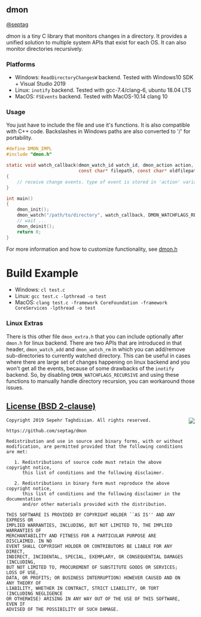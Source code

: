 ## dmon
[@septag](https://twitter.com/septagh)  

_dmon_ is a tiny C library that monitors changes in a directory.
It provides a unified solution to multiple system APIs that exist for each OS. It can also monitor directories recursively. 

### Platforms
- Windows: `ReadDirectoryChangesW` backend. Tested with Windows10 SDK + Visual Studio 2019
- Linux: `inotify` backend. Tested with gcc-7.4/clang-6, ubuntu 18.04 LTS
- MacOS: `FSEvents` backend. Tested with MacOS-10.14 clang 10

### Usage

You just have to include the file and use it's functions. It is also compatible with C++ code.
Backslashes in Windows paths are also converted to '/' for portability.

```c
#define DMON_IMPL
#include "dmon.h"

static void watch_callback(dmon_watch_id watch_id, dmon_action action, const char* rootdir,
                           const char* filepath, const char* oldfilepath, void* user)
{
    // receive change events. type of event is stored in 'action' variable
}

int main() 
{
    dmon_init();
    dmon_watch("/path/to/directory", watch_callback, DMON_WATCHFLAGS_RECURSIVE, NULL); 
    // wait ...
    dmon_deinit();
	return 0;
}
```

For more information and how to customize functionality, see [dmon.h](dmon.h)

# Build Example
- Windows: ```cl test.c```
- Linux: ```gcc test.c -lpthread -o test```
- MacOS: ```clang test.c -framework CoreFoundation -framework CoreServices -lpthread -o test```

### Linux Extras
There is this other file `dmon_extra.h` that you can include optionally after `dmon.h` for linux backend. 
There are two APIs that are introduced in that header, `dmon_watch_add` and `dmon_watch_rm` in which you can add/remove 
sub-directories to currently watched directory. This can be useful in cases where there are large set of changes happening 
on linux backend and you won't get all the events, because of some drawbacks of the `inotify` backend. So, by disabling `DMON_WATCHFLAGS_RECURSIVE` and using these functions to manually handle directory recursion, you can workaround those issues.


[License (BSD 2-clause)](https://github.com/septag/dmon/blob/master/LICENSE)
--------------------------------------------------------------------------

<a href="http://opensource.org/licenses/BSD-2-Clause" target="_blank">
<img align="right" src="http://opensource.org/trademarks/opensource/OSI-Approved-License-100x137.png">
</a>

	Copyright 2019 Sepehr Taghdisian. All rights reserved.
	
	https://github.com/septag/dmon
	
	Redistribution and use in source and binary forms, with or without
	modification, are permitted provided that the following conditions are met:
	
	   1. Redistributions of source code must retain the above copyright notice,
	      this list of conditions and the following disclaimer.
	
	   2. Redistributions in binary form must reproduce the above copyright notice,
	      this list of conditions and the following disclaimer in the documentation
	      and/or other materials provided with the distribution.
	
	THIS SOFTWARE IS PROVIDED BY COPYRIGHT HOLDER ``AS IS'' AND ANY EXPRESS OR
	IMPLIED WARRANTIES, INCLUDING, BUT NOT LIMITED TO, THE IMPLIED WARRANTIES OF
	MERCHANTABILITY AND FITNESS FOR A PARTICULAR PURPOSE ARE DISCLAIMED. IN NO
	EVENT SHALL COPYRIGHT HOLDER OR CONTRIBUTORS BE LIABLE FOR ANY DIRECT,
	INDIRECT, INCIDENTAL, SPECIAL, EXEMPLARY, OR CONSEQUENTIAL DAMAGES (INCLUDING,
	BUT NOT LIMITED TO, PROCUREMENT OF SUBSTITUTE GOODS OR SERVICES; LOSS OF USE,
	DATA, OR PROFITS; OR BUSINESS INTERRUPTION) HOWEVER CAUSED AND ON ANY THEORY OF
	LIABILITY, WHETHER IN CONTRACT, STRICT LIABILITY, OR TORT (INCLUDING NEGLIGENCE
	OR OTHERWISE) ARISING IN ANY WAY OUT OF THE USE OF THIS SOFTWARE, EVEN IF
	ADVISED OF THE POSSIBILITY OF SUCH DAMAGE.
